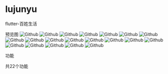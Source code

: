 # lujunyu
flutter-百姓生活

预览图
![Github](/snapshot/1.png "title")
![Github](/snapshot/2.png "title")
![Github](/snapshot/3.jpg "title")
![Github](/snapshot/4.jpg "title")
![Github](/snapshot/5.jpg "title")
![Github](/snapshot/6.jpg "title")
![Github](/snapshot/8.jpg "title")
![Github](/snapshot/9.jpg "title")
![Github](/snapshot/10.jpg "title")
![Github](/snapshot/11.jpg "title")
![Github](/snapshot/12.jpg "title")
![Github](/snapshot/13.jpg "title")
![Github](/snapshot/15.jpg "title")
![Github](/snapshot/16.jpg "title")
![Github](/snapshot/17.jpg "title")
![Github](/snapshot/18.jpg "title")
![Github](/snapshot/19.jpg "title")
![Github](/snapshot/20.jpg "title")
![Github](/snapshot/21.jpg "title")
![Github](/snapshot/22.jpg "title")


功能

共22个功能